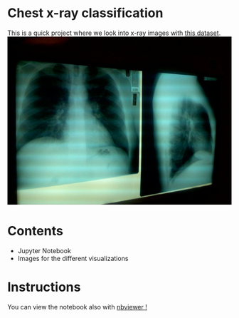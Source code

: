 # Chest x-ray classification
This is a quick project where we look into x-ray images with <a href=https://data.mendeley.com/datasets/rscbjbr9sj/2> this dataset</a>.
![X-ray](xrayImage.jpg)

# Contents
- Jupyter Notebook
- Images for the different visualizations

# Instructions
You can view the notebook also with <a href=https://nbviewer.jupyter.org/github/cydessole/Make-Money-ML-Project/blob/master/Week_04/X_ray_classification.ipynb>nbviewer ! </a>
